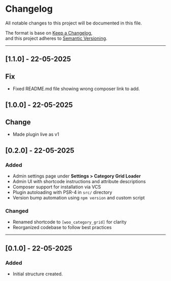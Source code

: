 # Changelog

All notable changes to this project will be documented in this file.

The format is base on [Keep a Changelog](https://keepachangelog.com/en/1.0.0/),  
and this project adheres to [Semantic Versioning](https://semver.org/spec/v2.0.0.html).

---

## [1.1.0] - 22-05-2025
## Fix
- Fixed README.md file showing wrong composer link to add.

## [1.0.0] - 22-05-2025
## Change
- Made plugin live as v1

## [0.2.0] - 22-05-2025
### Added
- Admin settings page under **Settings > Category Grid Loader**
- Admin UI with shortcode instructions and attribute descriptions
- Composer support for installation via VCS
- Plugin autoloading with PSR-4 in `src/` directory
- Version bump automation using `npm version` and custom script

### Changed
- Renamed shortcode to `[woo_category_grid]` for clarity
- Reorganized codebase to follow best practices

---

## [0.1.0] - 22-05-2025

### Added
- Initial structure created.